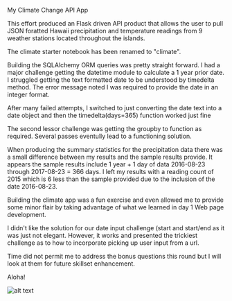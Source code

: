 My Climate Change API App

This effort produced an Flask driven API product that allows the user to pull JSON foratted Hawaii precipitation and temperature readings from 9 weather stations located throughout the islands.

The climate starter notebook has been renamed to "climate".

Building the SQLAlchemy ORM queries was pretty straight forward. I had a major challenge getting the datetime module to calculate a 1 year prior date. I struggled getting the text formatted date to be understood by timedelta method. The error message noted I was required to provide the date in an integer format. 

After many failed attempts, I switched to just converting the date text into a date object and then the timedelta(days=365) function worked just fine

The second lessor challenge was getting the groupby to function as required. Several passes eventully lead to a functioning solution.

When producing the summary statistics for the precipitation data there was a small difference between my results and the sample results provide. It appears the sample results include 1 year + 1 day of data 2016-08-23 through 2017-08-23 = 366 days. I left my results with a reading count of 2015 which is 6 less than the sample provided due to the inclusion of the date 2016-08-23.

Building the climate app was a fun exercise and even allowed me to provide some minor flair by taking advantage of what we learned in day 1 Web page development. 

I didn't like the solution for our date input challenge (start and start/end as it was just not elegant. However, it works and presented the trickiest challenge as to how to incorporate picking up user input from a url. 

Time did not permit me to address the bonus questions this round but I will look at them for future skillset enhancement. 

Aloha!

![alt text](https://img1.10bestmedia.com/Images/Photos/374469/GettyImages-1038532990_54_990x660.jpg)